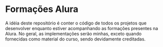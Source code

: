 # Formações Alura

A idéia deste repositório é conter o código de todos os projetos que desenvolver enquanto estiver acompanhando as formações presentes na Alura.
No geral, as implementações serão minhas, exceto quando fornecidas como material do curso, sendo devidamente creditadas.
